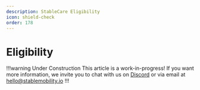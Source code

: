 ```yaml
---
description: StableCare Eligibility
icon: shield-check
order: 178
---
```


# Eligibility

!!!warning Under Construction
This article is a work-in-progress! If you want more information, we invite you to chat with us on [Discord](https://discord.gg/sVQ8yfA8yB) or via email at hello@stablemobility.io
!!!

